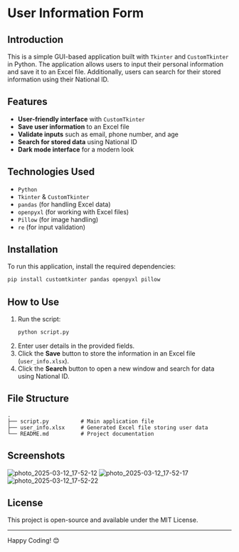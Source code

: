 # User Information Form

## Introduction

This is a simple GUI-based application built with `Tkinter` and `CustomTkinter` in Python. The application allows users to input their personal information and save it to an Excel file. Additionally, users can search for their stored information using their National ID.

## Features

- **User-friendly interface** with `CustomTkinter`
- **Save user information** to an Excel file
- **Validate inputs** such as email, phone number, and age
- **Search for stored data** using National ID
- **Dark mode interface** for a modern look

## Technologies Used

- `Python`
- `Tkinter` & `CustomTkinter`
- `pandas` (for handling Excel data)
- `openpyxl` (for working with Excel files)
- `Pillow` (for image handling)
- `re` (for input validation)

## Installation

To run this application, install the required dependencies:

```sh
pip install customtkinter pandas openpyxl pillow
```

## How to Use

1. Run the script:
   ```sh
   python script.py
   ```
2. Enter user details in the provided fields.
3. Click the **Save** button to store the information in an Excel file (`user_info.xlsx`).
4. Click the **Search** button to open a new window and search for data using National ID.

## File Structure

```
.
├── script.py          # Main application file
├── user_info.xlsx     # Generated Excel file storing user data
└── README.md          # Project documentation
```

## Screenshots
![photo_2025-03-12_17-52-12](https://github.com/user-attachments/assets/0d21d363-d23b-49a7-baab-28bf7b43a64f)
![photo_2025-03-12_17-52-17](https://github.com/user-attachments/assets/da43233d-429b-4e4f-bd7d-76afc5540183)
![photo_2025-03-12_17-52-22](https://github.com/user-attachments/assets/398e57a3-d327-4677-bea1-1aeba5ada4db)


## License

This project is open-source and available under the MIT License.

---

Happy Coding! 😊

